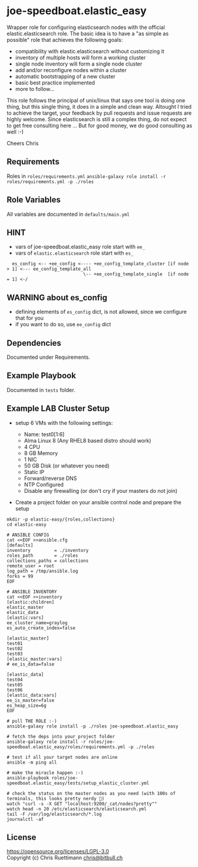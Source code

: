joe-speedboat.elastic_easy
=========

Wrapper role for configuring elasticsearch nodes with the official elastic.elasticsearch role.
The basic idea is to have a "as simple as possible" role that achieves the following goals:

* compatibility with elastic.elasticsearch without customizing it
* inventory of multiple hosts will form a working cluster 
* single node inventory will form a single node cluster 
* add and/or reconfigure nodes within a cluster
* automatic bootstrapping of a new cluster
* basic best practice implemented
* more to follow...

This role follows the principal of unix/linux that says one tool is doing one thing, 
but this single thing, it does in a simple and clean way.
Altought I tried to achieve the target, your feedback by pull requests and issue requests are highly welcome.
Since elasticsearch is still a complex thing, do not expect to get free consulting here ...
But for good money, we do good consulting as well :-)

Cheers
Chris

Requirements
------------

Roles in ```roles/requirements.yml```
```ansible-galaxy role install -r roles/requirements.yml -p ./roles```

Role Variables
--------------

All variables are documented in ```defaults/main.yml```

HINT
--------------
* vars of joe-speedboat.elastic_easy role start with ```ee_```
* vars of ```elastic.elasticsearch``` role start with ```es_```

```
  es_config <-- +ee_config <---- +ee_config_template_cluster [if node > 1] <--- ee_config_template_all
                             \-- +ee_config_template_single  [if node = 1] <-/

```
WARNING about es_config
-----------------------
* defining elements of ```es_config``` dict, is not allowed, since we configure that for you
* if you want to do so, use ```ee_config``` dict


Dependencies
------------

Documented under Requirements.

Example Playbook
----------------

Documented in ```tests``` folder.

Example LAB Cluster Setup
----------------
* setup 6 VMs with the following settings: 
  * Name: test0[1:6]
  * Alma Linux 8 (Any RHEL8 based distro should work)
  * 4 CPU
  * 8 GB Memory
  * 1 NIC 
  * 50 GB Disk (or whatever you need)
  * Static IP
  * Forward/reverse DNS
  * NTP Configured
  * Disable any firewalling (or don't cry if your masters do not join)

* Create a project folder on your ansible control node and prepare the setup
```
mkdir -p elastic-easy/{roles,collections}
cd elastic-easy

# ANSIBLE CONFIG
cat <<EOF >>ansible.cfg
[defaults]
inventory         = ./inventory
roles_path        = ./roles
collections_paths = collections
remote_user = root
log_path = /tmp/ansible.log
forks = 99
EOF

# ANSIBLE INVENTORY
cat <<EOF >>inventory
[elastic:children]
elastic_master
elastic_data
[elastic:vars]
ee_cluster_name=graylog
es_auto_create_index=false

[elastic_master]
test01
test02
test03
[elastic_master:vars]
# ee_is_data=false

[elastic_data]
test04
test05
test06
[elastic_data:vars]
ee_is_master=false
es_heap_size=6g
EOF

# pull THE ROLE :-)
ansible-galaxy role install -p ./roles joe-speedboat.elastic_easy

# fetch the deps into your project folder
ansible-galaxy role install -r roles/joe-speedboat.elastic_easy/roles/requirements.yml -p ./roles

# test if all your target nodes are online
ansible -m ping all

# make the miracle happen :-)
ansible-playbook roles/joe-speedboat.elastic_easy/tests/setup_elastic_cluster.yml

# check the status on the master nodes as you need (with 100s of terminals, this looks pretty nerdy 🦖)
watch "curl -s -X GET "localhost:9200/_cat/nodes?pretty""
watch head -n 20 /etc/elasticsearch/elasticsearch.yml
tail -F /var/log/elasticsearch/*.log
journalctl -af
```



License
-------

https://opensource.org/licenses/LGPL-3.0    
Copyright (c) Chris Ruettimann <chris@bitbull.ch>

